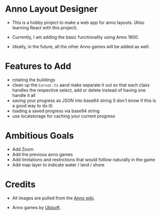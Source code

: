 # Anno Layout Designer

- This is a hobby project to make a web app for anno layouts. (Also learning React with this project).

- Currently, I am adding the basic functionality using Anno 1800.

- Ideally, in the future, all the other Anno games will be added as well.

# Features to Add
- rotating the buildings
- clean up the `Cursor.ts` aand make separate it out so that each class handles the respective select, add or delete instead of having one handle it all
- saving your progress as JSON into base64 string (I don't know if this is a good way to do it)
- loading a saved progress via base64 string
- use localstorage for caching your current progress


# Ambitious Goals
- Add Zoom
- Add the previous anno games
- Add limitations and restrictions that would folllow naturally in the game
- Add map layer to indicate water / land / shore
# Credits
- All images are pulled from the [Anno wiki](https://anno1800.fandom.com/wiki/Buildings).

- Anno games by [Ubisoft](https://www.ubisoft.com/).